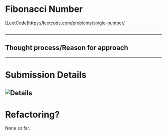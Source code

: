 # Fibonacci Number
[LeetCode]https://leetcode.com/problems/single-number/

---

---

## Thought process/Reason for approach


---
# Submission Details
![Details]()
---
# Refactoring?
None so far.